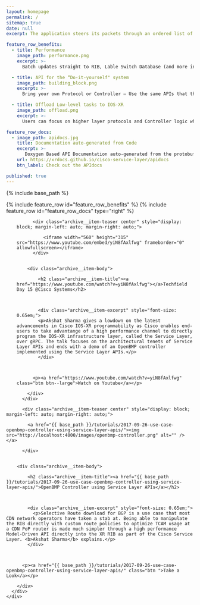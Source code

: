 ```yaml
---
layout: homepage
permalink: /
sitemap: true
date: null
excerpt: The application steers its packets through an ordered list of instructions and realizes end-to-end policy without creating any per-flow state in the network.

feature_row_benefits:
  - title: Performance 
    image_path: performance.png
    excerpt: >-
      Batch updates straight to RIB, Lable Switch Database (and more in the future) over gRPC without going through a Network state database results in much higher performance than equivalent Management APIs.

  - title: API for the “Do-it-yourself" system
    image_path: building_block.png  
    excerpt: >-
      Bring your own Protocol or Controller – Use the same APIs that the IOS-XR protocol stacks use internally, but over GRPC/thrift.

  - title: Offload Low-level tasks to IOS-XR
    image_path: offload.png
    excerpt: >-
      Users can focus on higher layer protocols and Controller logic while the IOS-XR infrastructure layer handles conflict resolution, transactional notifications, scalability and data plane abstraction.

feature_row_docs:
  - image_path: apidocs.jpg
    title: Documentation auto-generated from Code 
    excerpt: >-
       Doxygen Based API Documentation auto-generated from the protobuf IDLs. Documentation always remains up to date with the API!
    url: https://xrdocs.github.io/cisco-service-layer/apidocs
    btn_label: Check out the APIdocs

published: true
---
```

{% include base_path %} 

{% include feature_row id="feature_row_benefits" %}
{% include feature_row id="feature_row_docs" type="right" %}

<div class="feature__wrapper">    
<div class="feature__item--left">
      <div class="archive__item" style="margin-left: 2em;">

          <div class="archive__item-teaser center" style="display: block; margin-left: auto; margin-right: auto;">

              <iframe width="560" height="315" src="https://www.youtube.com/embed/yiN8fAxlfwg" frameborder="0" allowfullscreen></iframe>
          </div>


        <div class="archive__item-body">

            <h2 class="archive__item-title"><a href="https://www.youtube.com/watch?v=yiN8fAxlfwg"></a>Techfield Day 15 @Cisco Systems</h2>



            <div class="archive__item-excerpt" style="font-size: 0.65em;">
            <p>Akshat Sharma gives a lowdown on the latest advancements in Cisco IOS-XR programmability as Cisco enables end-users to take advantange of a high performance channel to directly program the IOS-XR infrastructure layer, called the Service Layer, over gRPC. The talk focuses on the architectural tenets of Service Layer APIs and ends with a demo of an OpenBMP controller implemented using the Service Layer APIs.</p>
            </div>



          <p><a href="https://www.youtube.com/watch?v=yiN8fAxlfwg" class="btn btn--large">Watch on Youtube</a></p>

        </div>
      </div>
</div>
</div>

<div class="feature__wrapper">
    <div class="feature__item--right">
      <div class="archive__item">

          <div class="archive__item-teaser center" style="display: block; margin-left: auto; margin-right: auto;">

            <a href="{{ base_path }}/tutorials/2017-09-26-use-case-openbmp-controller-using-service-layer-apis/"><img src="http://localhost:4000/images/openbmp-controller.png" alt="" /></a>

          </div>


        <div class="archive__item-body">

            <h2 class="archive__item-title"><a href="{{ base_path }}/tutorials/2017-09-26-use-case-openbmp-controller-using-service-layer-apis/">OpenBMP Controller using Service Layer APIs</a></h2>



            <div class="archive__item-excerpt" style="font-size: 0.65em;">
              <p>Selective Route download for BGP is a use case that most CDN network operators have taken a stab at. Being able to manipulate the RIB directly with custom route policies to optimize TCAM usage at a CDN PoP router is made much simpler through a high performance Model-Driven API directly into the XR RIB as part of the Cisco Service Layer. <b>Akshat Sharma</b> explains.</p>
            </div>



          <p><a href="{{ base_path }}/tutorials/2017-09-26-use-case-openbmp-controller-using-service-layer-apis/" class="btn ">Take a Look</a></p>

        </div>
      </div>
    </div>

</div>
